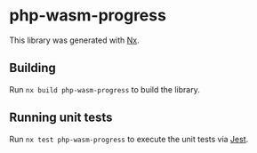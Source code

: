 # php-wasm-progress

This library was generated with [Nx](https://nx.dev).

## Building

Run `nx build php-wasm-progress` to build the library.

## Running unit tests

Run `nx test php-wasm-progress` to execute the unit tests via [Jest](https://jestjs.io).
